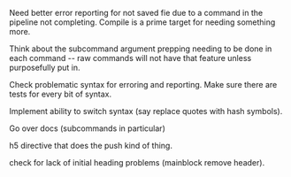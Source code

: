 
Need better error reporting for not saved fie due to a command in the pipeline
not completing. Compile is a prime target for needing something more. 

Think about the subcommand argument prepping needing to be done in each
command -- raw commands will not have that feature unless purposefully put in. 

Check problematic syntax for erroring and reporting. Make sure there are tests
for every bit of syntax. 

Implement ability to switch syntax (say replace quotes with hash symbols). 

Go over docs (subcommands in particular)

h5 directive that does the push kind of thing. 

check for lack of initial heading problems (mainblock remove header). 

